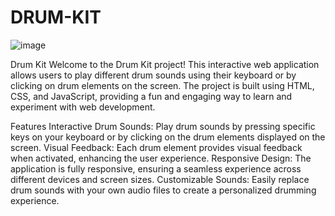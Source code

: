 # DRUM-KIT
![image](https://github.com/user-attachments/assets/e0c1e2f4-8d41-41c5-8aed-94a1edede569)

Drum Kit
Welcome to the Drum Kit project! This interactive web application allows users to play different drum sounds using their keyboard or by clicking on drum elements on the screen. The project is built using HTML, CSS, and JavaScript, providing a fun and engaging way to learn and experiment with web development.

Features
Interactive Drum Sounds: Play drum sounds by pressing specific keys on your keyboard or by clicking on the drum elements displayed on the screen.
Visual Feedback: Each drum element provides visual feedback when activated, enhancing the user experience.
Responsive Design: The application is fully responsive, ensuring a seamless experience across different devices and screen sizes.
Customizable Sounds: Easily replace drum sounds with your own audio files to create a personalized drumming experience.
